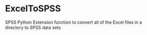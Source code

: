 ExcelToSPSS
===========

SPSS Python Extension function to convert all of the Excel files in a directory to SPSS data sets
